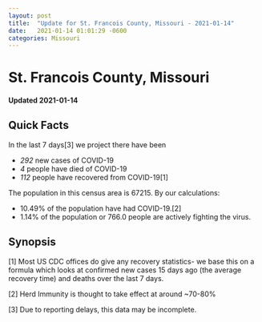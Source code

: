 ```yaml
---
layout: post
title:  "Update for St. Francois County, Missouri - 2021-01-14"
date:   2021-01-14 01:01:29 -0600
categories: Missouri
---
```


# St. Francois County, Missouri
#### Updated 2021-01-14

## Quick Facts

In the last 7 days[3] we project there have been
- *292* new cases of COVID-19
- *4* people have died of COVID-19
- *112* people have recovered from COVID-19[1]

The population in this census area is 67215. By our calculations:
- 10.49% of the population have had COVID-19.[2]
- 1.14% of the population or 766.0 people are actively fighting the virus.

## Synopsis




[1] Most US CDC offices do give any recovery statistics- we base this on a formula which looks at confirmed new cases
15 days ago (the average recovery time) and deaths over the last 7 days.

[2] Herd Immunity is thought to take effect at around ~70-80%

[3] Due to reporting delays, this data may be incomplete.
 
    